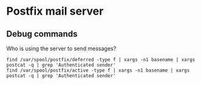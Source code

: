 # Postfix mail server

## Debug commands

Who is using the server to send messages?

    find /var/spool/postfix/deferred -type f | xargs -n1 basename | xargs postcat -q | grep 'Authenticated sender'
    find /var/spool/postfix/active -type f | xargs -n1 basename | xargs postcat -q | grep 'Authenticated sender'
